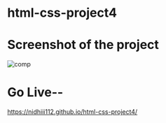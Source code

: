 # html-css-project4

# Screenshot of the project 

![comp](https://github.com/nidhiii112/html-css-project4/assets/117963273/9987b15a-8755-4aed-b137-d572e4365b6d)

# Go Live--
  
https://nidhiii112.github.io/html-css-project4/ 
